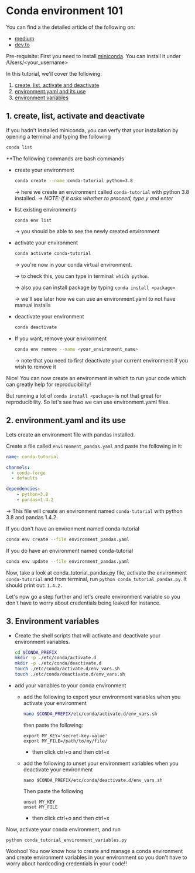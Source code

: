 # Conda environment 101

You can find a the detailed article of the following on: 
- [medium](https://medium.com/dev-genius/using-conda-environments-for-python-all-you-need-to-know-2eb36e224d1c)
- [dev.to](https://dev.to/armandsauzay/using-conda-environments-for-python-all-you-need-to-know-2n5p)

Pre-requisite: First you need to install [miniconda](https://docs.conda.io/en/latest/miniconda.html). You can install it under /Users/<your_username>

In this tutorial, we'll cover the following:

1. [create, list, activate and deactivate](#1-create-list-activate-and-deactivate)
2. [environment.yaml and its use](#2-environmentyaml-and-its-use)
3. [environment variables](#3-environment-variables)


## 1. create, list, activate and deactivate
If you hadn't installed miniconda, you can verfy that your installation by opening a terminal and typing the following
```bash
conda list
```

**The following commands are bash commands

- create your environment
    ```bash
    conda create --name conda-tutorial python=3.8
    ```
    → here we create an environment called `conda-tutorial` with python 3.8 installed.
    →  _NOTE: if it asks whether to proceed, type y and enter_


-  list existing environments
    ```bash
    conda env list
    ```

    → you should be able to see the newly created environment

-  activate your environment
    ```bash
    conda activate conda-tutorial
    ```
    → you're now in your conda virtual environment.

    →  to check this, you can type in terminal:  `which python`.

    → also you can install package by typing `conda install <package>`

    → we'll see later how we can use an environment.yaml to not have manual installs

-  deactivate your environment
    ```bash
    conda deactivate
    ```

- If you want, remove your environment
    ```bash
    conda env remove --name <your_environment_name>
    ```

    → note that you need to first deactivate your current environment if you wish to remove it

Nice! You can now create an environment in which to run your code which can greatly help for reproducibility!

But running a lot of `conda install <package>` is not that great for reproducibility. So let's see hwo we can use environment.yaml files.


## 2. environment.yaml and its use
Lets create an environment file with pandas installed.

Create a file called `environment_pandas.yaml` and paste the following in it:

```yaml
name: conda-tutorial

channels:
  - conda-forge
  - defaults

dependencies:
    - python=3.8
    - pandas=1.4.2
```

→ This file will create an environment named `conda-tutorial` with python 3.8 and pandas 1.4.2.

If you don't have an environment named conda-tutorial
```bash
conda env create --file environment_pandas.yaml
```

If you do have an environment named conda-tutorial
```bash
conda env update --file environment_pandas.yaml
```

Now, take a look at conda_tutorial_pandas.py file, activate the environment `conda-tutorial` and from terminal, run `python conda_tutorial_pandas.py`. It should print out: `1.4.2.`

Let's now go a step further and let's create environment variable so you don't have to worry about credentials being leaked for instance.

## 3. Environment variables

- Create the shell scripts that will activate and deactivate your environment variables.

    ```bash
    cd $CONDA_PREFIX
    mkdir -p ./etc/conda/activate.d
    mkdir -p ./etc/conda/deactivate.d
    touch ./etc/conda/activate.d/env_vars.sh
    touch ./etc/conda/deactivate.d/env_vars.sh
    ```

- add your variables to your conda environment
    - add the following to export your environment variables when you activate your environment
        ```bash
        nano $CONDA_PREFIX/etc/conda/activate.d/env_vars.sh
        ```

        then paste the following:
        ```
        export MY_KEY='secret-key-value'
        export MY_FILE=/path/to/my/file/
        ```
        - then click ctrl+o and then ctrl+x

    - add the following to unset your environment variables when you deactivate your environment
        ```
        nano $CONDA_PREFIX/etc/conda/deactivate.d/env_vars.sh
        ```

        Then paste the following
        ```
        unset MY_KEY
        unset MY_FILE
        ```
        - then click ctrl+o and then ctrl+x


Now, activate your conda environment, and run
```
python conda_tutorial_environment_variables.py
```

Woohoo! You now know how to create and manage a conda environment and create environment variables in your environment so you don't have to worry about hardcoding credentials in your code!!

